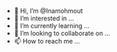 - 👋 Hi, I’m @Inamohmout
- 👀 I’m interested in ...
- 🌱 I’m currently learning ...
- 💞️ I’m looking to collaborate on ...
- 📫 How to reach me ...

<!---
Inamohmout/Inamohmout is a ✨ special ✨ repository because its `README.md` (this file) appears on your GitHub profile.
You can click the Preview link to take a look at your changes.
--->
